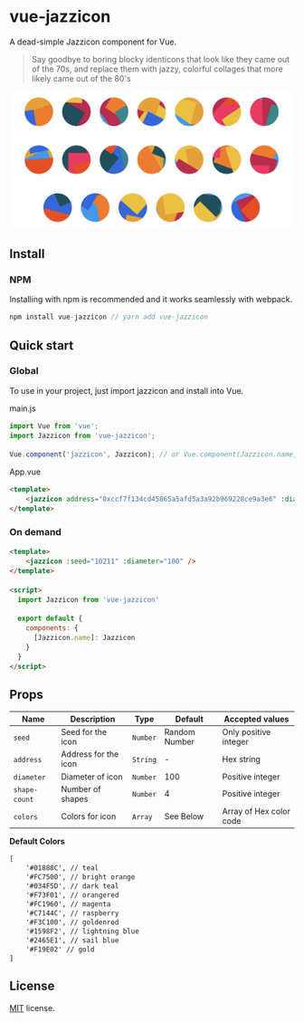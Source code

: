 # vue-jazzicon

A dead-simple Jazzicon component for Vue.

> Say goodbye to boring blocky identicons that look like they came out of the 70s, and replace them with jazzy, colorful collages that more likely came out of the 80's

![Jazzicon](src/images/identicons.png)


## Install

### NPM

Installing with npm is recommended and it works seamlessly with webpack.

```js
npm install vue-jazzicon // yarn add vue-jazzicon
```

## Quick start

### Global

To use in your project, just import jazzicon and install into Vue.

main.js

```js
import Vue from 'vue';
import Jazzicon from 'vue-jazzicon';

Vue.component('jazzicon', Jazzicon); // or Vue.component(Jazzicon.name, Jazzicon);
```

App.vue

```html
<template>
    <jazzicon address="0xccf7f134cd45865a5afd5a3a92b969228ce9a3e6" :diameter="100" />
</template>
```

### On demand

```html
<template>
    <jazzicon :seed="10211" :diameter="100" />
</template>

<script>
  import Jazzicon from 'vue-jazzicon'

  export default {
    components: {
      [Jazzicon.name]: Jazzicon
    }
  }
</script>
```

## Props

| Name          | Description          | Type         | Default        | Accepted values          |
| ------------- | -------------------- | ------------ | -------------- | ------------------------ |
| `seed`        | Seed for the icon    | `Number`     | Random Number  | Only positive integer    |
| `address`     | Address for the icon | `String`     | -              | Hex string               |
| `diameter`    | Diameter of icon     | `Number`     | 100            | Positive integer         |
| `shape-count` | Number of shapes     | `Number`     | 4              | Positive integer         |
| `colors`      | Colors for icon      | `Array`      | See Below      | Array of Hex color code  |

**Default Colors**

```
[
    '#01888C', // teal
    '#FC7500', // bright orange
    '#034F5D', // dark teal
    '#F73F01', // orangered
    '#FC1960', // magenta
    '#C7144C', // raspberry
    '#F3C100', // goldenrod
    '#1598F2', // lightning blue
    '#2465E1', // sail blue
    '#F19E02' // gold
]
```

## License

[MIT](LICENSE) license.
